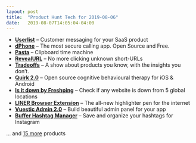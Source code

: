 ```yaml
---
layout: post
title:  "Product Hunt Tech for 2019-08-06"
date:   2019-08-07T14:05:04-04:00
---
```


* **[Userlist](https://www.producthunt.com/posts/userlist-2?utm_campaign=producthunt-api&utm_medium=api&utm_source=Application%3A+Daily+Digest+RSS+%28ID%3A+3202%29)** – Customer messaging for your SaaS product
* **[dPhone](https://www.producthunt.com/posts/dphone?utm_campaign=producthunt-api&utm_medium=api&utm_source=Application%3A+Daily+Digest+RSS+%28ID%3A+3202%29)** – The most secure calling app. Open Source and Free.
* **[Pasta](https://www.producthunt.com/posts/pasta?utm_campaign=producthunt-api&utm_medium=api&utm_source=Application%3A+Daily+Digest+RSS+%28ID%3A+3202%29)** – Clipboard time machine
* **[RevealURL](https://www.producthunt.com/posts/revealurl?utm_campaign=producthunt-api&utm_medium=api&utm_source=Application%3A+Daily+Digest+RSS+%28ID%3A+3202%29)** – No more clicking unknown short-URLs
* **[Tradeoffs](https://www.producthunt.com/posts/tradeoffs?utm_campaign=producthunt-api&utm_medium=api&utm_source=Application%3A+Daily+Digest+RSS+%28ID%3A+3202%29)** – A show about products you know, with the insights you don’t.
* **[Quirk 2.0](https://www.producthunt.com/posts/quirk-2-0?utm_campaign=producthunt-api&utm_medium=api&utm_source=Application%3A+Daily+Digest+RSS+%28ID%3A+3202%29)** – Open source cognitive behavioural therapy for iOS & Android
* **[Is it down by Freshping](https://www.producthunt.com/posts/is-it-down-by-freshping?utm_campaign=producthunt-api&utm_medium=api&utm_source=Application%3A+Daily+Digest+RSS+%28ID%3A+3202%29)** – Check if any website is down from 5 global locations
* **[LINER Browser Extension](https://www.producthunt.com/posts/liner-browser-extension?utm_campaign=producthunt-api&utm_medium=api&utm_source=Application%3A+Daily+Digest+RSS+%28ID%3A+3202%29)** – The all-new highlighter pen for the internet
* **[Vuestic Admin 2.0](https://www.producthunt.com/posts/vuestic-admin-2-0?utm_campaign=producthunt-api&utm_medium=api&utm_source=Application%3A+Daily+Digest+RSS+%28ID%3A+3202%29)** – Build beautiful admin panel for your app
* **[Buffer Hashtag Manager](https://www.producthunt.com/posts/buffer-hashtag-manager?utm_campaign=producthunt-api&utm_medium=api&utm_source=Application%3A+Daily+Digest+RSS+%28ID%3A+3202%29)** – Save and organize your hashtags for Instagram

… and [15 more](https://www.producthunt.com/tech) products